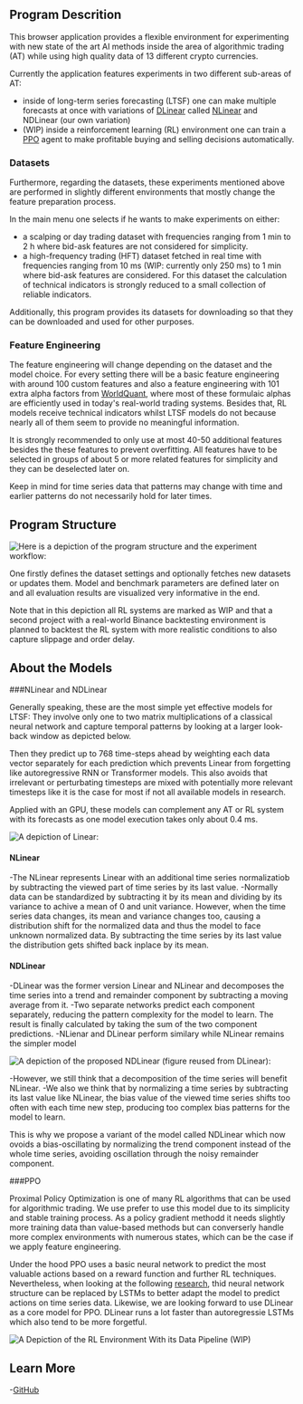 ## Program Descrition
This browser application provides a flexible environment for experimenting with new state of the art AI methods inside the area of algorithmic trading (AT) 
 while using high quality data of 13 different crypto currencies.

Currently the application features experiments in two different sub-areas of AT:
- inside of long-term series forecasting (LTSF) one can make multiple forecasts at once with variations of [DLinear](https://arxiv.org/abs/2205.13504v3) called [NLinear](https://arxiv.org/abs/2205.13504v3) and NDLinear (our own variation)
- (WIP) inside a reinforcement learning (RL) environment one can train a [PPO](https://arxiv.org/abs/1707.06347) agent to make profitable buying and selling decisions automatically.

### Datasets 

Furthermore, regarding the datasets, these experiments mentioned above are performed in slightly different environments that mostly change the feature preparation process. 

In the main menu one selects if he wants to make experiments on either:
- a scalping or day trading dataset with frequencies ranging from 1 min to 2 h where bid-ask features are not considered for simplicity.
- a high-frequency trading (HFT) dataset fetched in real time with frequencies ranging from 10 ms (WIP: currently only 250 ms) to 1 min where bid-ask features are considered. 
  For this dataset the calculation of technical indicators is strongly reduced to a small collection of reliable indicators.

Additionally, this program provides its datasets for downloading so that they can be downloaded and used for other purposes.

### Feature Engineering

The feature engineering will change depending on the dataset and the model choice.
For every setting there will be a basic feature engineering with around 100 custom 
features and also a feature engineering with 101 extra alpha factors from [WorldQuant](https://github.com/yli188/WorldQuant_alpha101_code/blob/master/101Alpha_code_1.py),
where most of these formulaic alphas are efficiently used in today's real-world trading systems. 
Besides that, RL models receive technical indicators whilst LTSF models do not because nearly all of them seem to provide no meaningful information.

It is strongly recommended to only use 
at most 40-50 additional features besides the these features to prevent overfitting. 
All features have to be selected in groups of about 5 or more related features for simplicity and they can be deselected later on.

Keep in mind for time series data that patterns may change with time and earlier patterns do not necessarily hold for later times.

## Program Structure

![Here is a depiction of the program structure and the experiment workflow:](assets/project_structure.png)

One firstly defines the dataset settings and optionally fetches new datasets or updates them. Model and benchmark parameters are 
defined later on and all evaluation results are visualized very informative in the end.

Note that in this depiction all RL systems are marked as WIP and that a second project with a real-world Binance backtesting environment 
is planned to backtest the RL system with more realistic conditions to also capture slippage and order delay.

## About the Models

###NLinear and NDLinear

Generally speaking, these are the most simple yet effective models for LTSF: They involve only one to two matrix multiplications of a classical neural network and 
 capture temporal patterns by looking at a larger look-back window as depicted below. 

Then they predict up to 768 time-steps ahead by weighting each data vector separately for each prediction
 which prevents Linear from forgetting like autoregressive RNN or Transformer models. 
 This also avoids that irrelevant or perturbating timesteps are mixed with potentially more relevant timesteps like it is the case for most if not all available models in research.

Applied with an GPU, these models can complement any AT or RL system with its forecasts as one model execution takes only about 0.4 ms.
 
![[A depiction of Linear:](https://arxiv.org/abs/2205.13504v3)](assets/Linear.png)
 
#### NLinear

-The NLinear represents Linear with an additional time series normalizatiob by subtracting the viewed part of time series by its last value.
-Normally data can be standardized by subtracting it by its mean and dividing by its variance to achive a mean of 0 and unit variance. 
However, when the time series data changes, its mean and variance changes too, causing a distribution shift for the normalized data and thus the
model to face unknown normalized data. 
By subtracting the time series by its last value the distribution gets shifted back inplace by its mean.

#### NDLinear

-DLinear was the former version Linear and NLinear and decomposes the time series into a trend and remainder component by subtracting a moving average from it.
-Two separate networks predict each component separately, reducing the pattern complexity for the model to learn. 
 The result is finally calculated by taking the sum of the two component predictions.
-NLienar and DLinear perform similary while NLinear remains the simpler model

![A depiction of the proposed NDLinear (figure reused from [DLinear](https://arxiv.org/abs/2205.13504v2)):](assets/NDLinear.png)

-However, we still think that a decomposition of the time series will benefit NLinear.
-We also we think that by normalizing a time series by subtracting its last value like NLinear, 
 the bias value of the viewed time series shifts too often with each time new step, producing too complex bias patterns for the model to learn.

This is why we propose a variant of the model called NDLinear which now ovoids a bias-oscillating by normalizing 
the trend component instead of the whole time series, avoiding oscillation through the noisy remainder component.

###PPO 

 Proximal Policy Optimization is one of many RL algorithms that can be used for algorithmic trading. We use prefer to use this model 
due to its simplicity and stable training process. As a policy gradient methodd it needs slightly more training data than value-based methods 
but can converserly handle more complex environments with numerous states, which can be the case if we apply feature engineering. 

Under the hood PPO uses a basic neural network to predict the most valuable actions based on a reward function and further RL techniques. 
Nevertheless, when looking at the following [research](https://www.ijcai.org/Proceedings/2020/627), thid neural network structure can be replaced by LSTMs to better adapt the model to predict actions on time series data.
Likewise, we are looking forward to use DLinear as a core model for PPO. DLinear runs a lot faster than autoregressie LSTMs which also tend to be more forgetful.

![A Depiction of the RL Environment With its Data Pipeline (WIP)]()

## Learn More
-[GitHub](https://github.com/HenningBeyer/ExperATAI)